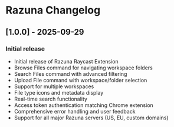 # Razuna Changelog

## [1.0.0] - 2025-09-29

### Initial release
- Initial release of Razuna Raycast Extension
- Browse Files command for navigating workspace folders
- Search Files command with advanced filtering
- Upload File command with workspace/folder selection
- Support for multiple workspaces
- File type icons and metadata display
- Real-time search functionality
- Access token authentication matching Chrome extension
- Comprehensive error handling and user feedback
- Support for all major Razuna servers (US, EU, custom domains)
